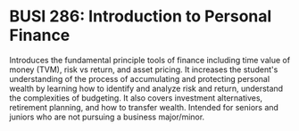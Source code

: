 # BUSI 286: Introduction to Personal Finance

Introduces the fundamental principle tools of finance including time value of money (TVM), risk vs return, and asset pricing. It increases the student's understanding of the process of accumulating and protecting personal wealth by learning how to identify and analyze risk and return, understand the complexities of budgeting. It also covers investment alternatives, retirement planning, and how to transfer wealth. Intended for seniors and juniors who are not pursuing a business major/minor.